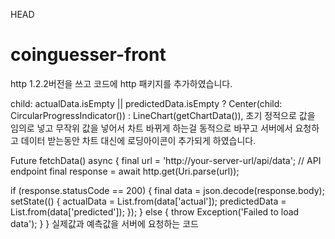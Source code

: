  HEAD
# coinguesser-front
http 1.2.2버전을 쓰고 
코드에 http 패키지를 추가하였습니다.


child: actualData.isEmpty || predictedData.isEmpty
    ? Center(child: CircularProgressIndicator())
    : LineChart(getChartData()),
초기 정적으로 값을 임의로 넣고 무작위 값을 넣어서 차트 바뀌게 하는걸
동적으로 바꾸고 서버에서 요청하고 데이터 받는동안 차트 대신에 로딩아이콘이 추가되게 하였습니다.



Future<void> fetchData() async {
final url = 'http://your-server-url/api/data'; // API endpoint
final response = await http.get(Uri.parse(url));

if (response.statusCode == 200) {
final data = json.decode(response.body);
setState(() {
actualData = List<double>.from(data['actual']);
predictedData = List<double>.from(data['predicted']);
});
} else {
throw Exception('Failed to load data');
}
}
실제값과 예측값을 서버에 요청하는 코드
